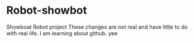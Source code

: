 # Robot-showbot
Showboat Robot project
These changes are not real and have little to do with real life. I am learning about github. yee
